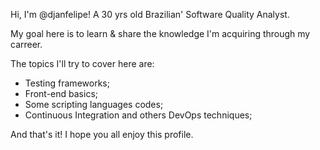 Hi, I'm @djanfelipe! A 30 yrs old Brazilian' Software Quality Analyst.

My goal here is to learn & share the knowledge I'm acquiring through my carreer.

The topics I'll try to cover here are:
- Testing frameworks;
- Front-end basics;
- Some scripting languages codes;
- Continuous Integration and others DevOps techniques; 

And that's it! I hope you all enjoy this profile.

